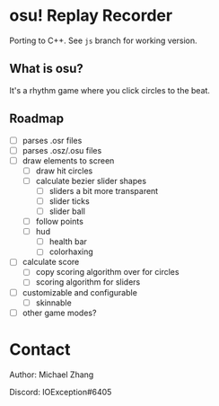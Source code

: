 osu! Replay Recorder
====================

Porting to C++. See `js` branch for working version.

What is osu?
------------

It's a rhythm game where you click circles to the beat.

Roadmap
-------

- [ ] parses .osr files
- [ ] parses .osz/.osu files
- [ ] draw elements to screen
  - [ ] draw hit circles
  - [ ] calculate bezier slider shapes
    - [ ] sliders a bit more transparent
    - [ ] slider ticks
    - [ ] slider ball
  - [ ] follow points
  - [ ] hud
    - [ ] health bar
    - [ ] colorhaxing
- [ ] calculate score
  - [ ] copy scoring algorithm over for circles
  - [ ] scoring algorithm for sliders
- [ ] customizable and configurable
  - [ ] skinnable
- [ ] other game modes?

Contact
=======

Author: Michael Zhang

Discord: IOException#6405

